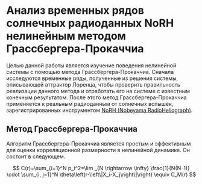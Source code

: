 # Анализ временных рядов солнечных радиоданных NoRH нелинейным методом Грассбергера-Прокаччиа

Целью данной работы является изучение поведения нелинейной системы с помощью метода Грассбергера-Прокаччиа. Сначала исследуются временные ряды, полученные из решения системы, описывающей аттрактор Лоренца, чтобы проверить правильность реализации данного метода и отработать его на системе с известным конечным результатом. После этого метод Грассбергера-Прокаччиа применяется к реальным радиоданным от солнечных вспышек, зарегистрированных инструментом [NoRH (Nobeyama RadioHeliograph)](https://solar.nro.nao.ac.jp/norh/). 


## Метод Грассбергера-Прокаччиа

Алгоритм Грассбергера-Прокаччиа является простым и эффективным для оценки корреляционной размерности в нелинейной динамике. Он состоит в следующем. 

$$ C(r)=\sum_{i=1}^N p_i^2=\lim _{N \rightarrow \infty} \frac{1}{N(N-1)} \cdot \sum_{i, j=1}^N \theta\left(r-\left\|X_i-X_j\right\|\right) \equiv C_M(r) $$
